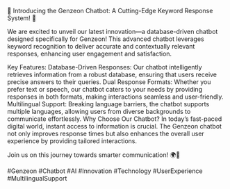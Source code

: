 🚀 Introducing the Genzeon Chatbot: A Cutting-Edge Keyword Response System! 🤖

We are excited to unveil our latest innovation—a database-driven chatbot designed specifically for Genzeon! This advanced chatbot leverages keyword recognition to deliver accurate and contextually relevant responses, enhancing user engagement and satisfaction.

Key Features:
Database-Driven Responses: Our chatbot intelligently retrieves information from a robust database, ensuring that users receive precise answers to their queries.
Dual Response Formats: Whether you prefer text or speech, our chatbot caters to your needs by providing responses in both formats, making interactions seamless and user-friendly.
Multilingual Support: Breaking language barriers, the chatbot supports multiple languages, allowing users from diverse backgrounds to communicate effortlessly.
Why Choose Our Chatbot?
In today’s fast-paced digital world, instant access to information is crucial. The Genzeon chatbot not only improves response times but also enhances the overall user experience by providing tailored interactions.

Join us on this journey towards smarter communication! 🌍💬

#Genzeon #Chatbot #AI #Innovation #Technology #UserExperience #MultilingualSupport
